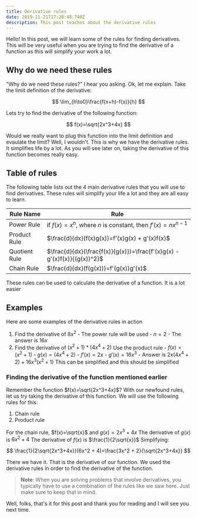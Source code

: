 ```yaml
---
title: Derivative rules
date: 2019-11-21T17:28:48.740Z
description: This post teaches about the derivative rules
---
```

Hello! In this post, we will learn some of the rules for finding derivatives. This will be very useful when you are trying to find the derivative of a function as this will simplify your work a lot.

## Why do we need these rules

"Why do we need these rules?" I hear you asking. Ok, let me explain. Take the limit definition of the derivative:

$$
\lim_{h\to0}\frac{f(x+h)-f(x)}{h}
$$

Lets try to find the derivative of the following function:

$$
f(x)=\sqrt{2x^3+4x}
$$

Would we really want to plug this function into the limit definition and evaulate the limit? Well, I wouldn't. This is why we have the derivative rules. It simplifies life by a lot. As you will see later on, taking the derivative of this function becomes really easy.

## Table of rules

The following table lists out the 4 main derivative rules that you will use to find derivatives. These rules will simplify your life a lot and they are all easy to learn.

| Rule Name     | Rule                                                                     |
| ------------- | ------------------------------------------------------------------------ |
| Power Rule    | if $f(x)=x^n$, where $n$ is constant, then $f'(x)=nx^{n-1}$              |
| Product Rule  | $\frac{d}{dx}(f(x)g(x))=f'(x)g(x) + g'(x)f(x)$                           |
| Quotient Rule | $\frac{d}{dx}(\frac{f(x)}{g(x)})=\frac{f'(x)g(x) - g'(x)f(x)}{(g(x))^2}$ |
| Chain Rule    | $\frac{d}{dx}(f(g(x)))=f'(g(x))g'(x)$                                    |

These rules can be used to calculate the derivative of a function. It is a lot easier 

## Examples

Here are some examples of the derivative rules in action

1. Find the derivative of $8x^2$ - 
   The power rule will be used - 
   $n=2$ - 
   The answer is $16x$
2. Find the derivative of $(x^2+1)*(4x^4+2)$
   Use the product rule - 
   $f(x)=(x^2+1)$ - 
   $g(x)=(4x^4+2)$ - 
   $f'(x)=2x$ - 
   $g'(x)=16x^3$ - 
   Answer is $2x(4x^4+2) +16x^3(x^2+1)$
   This can be simplified and this should be simplified

### Finding the derivative of the function mentioned earlier

Remember the function $f(x)=\sqrt{2x^3+4x}$? With our newfound rules, let us try taking the derivative of this function. We will use the following rules for this:

1. Chain rule
2. Product rule

For the chain rule, $f(x)=\sqrt{x}$ and $g(x)=2x^3+4x$
The derivative of $g(x)$ is $6x^2 + 4$
The derivative of $f(x)$ is $\frac{1}{2\sqrt{x}}$
Simplifying:

$$
\frac{1}{2\sqrt{2x^3+4x}}(6x^2 + 4)=\frac{3x^2 + 2}{\sqrt{2x^3+4x}}
$$

There we have it. That is the derivative of our function. We used the derivative rules in order to find the derivative of the function.

> **Note**: When you are solving problems that involve derivatives, you typically have to use a combination of the rules like we saw here. Just make sure to keep that in mind.

Well, folks, that's it for this post and thank you for reading and I will see you next time.
